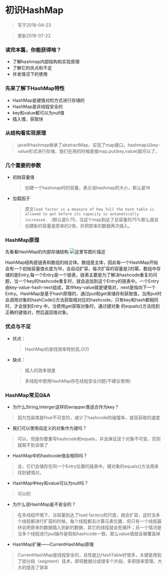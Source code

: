 # 初识HashMap

> 写于2018-04-23

> 更新2018-07-22
### 读完本篇，你能获得啥？
- 了解hashmap内部结构和实现原理
- 了解它的优点和不足
- 并发情况下的使用


### 先来了解下HashMap特性
- HashMap是键值对的方式进行存储的
- HashMap是非线程安全的
- key和value都可以为null值
- 插入慢，获取快

### 从结构看实现原理
> java中hashmap继承了abstractMap，实现了map接口。hashmap以key-value形式进行存储，我们在用的时候直接map.put(key,value)就可以了，

### 几个重要的参数
-  初始容量值
    > 创建一个hashmap时的容量，表示该hashmap的大小，默认是16
- 加载因子
    > 原文`load factor is a measure of how full the hash table is allowed to get before its capacity is automatically increased.` （默认是0.75，当这个map到达了总容量的75%那么就会创建新的容量是原来的2倍，并把原来的数据再次插入。

###  HashMap原理
先看看HashMap的内部存储结构
![这里写图片描述](https://s1.ax1x.com/2018/07/17/PlQqm9.png)

HashMap结构是链表和数组的结合体。数组是主体，因此每一个HashMap开始会有一个初始容量值长度为16，会自动扩容，每次扩容的容量是2的幂。数组中存储的是Entry,每一个Entry是一个链表，链表主要是为了解决hashcode重复的问题，当一个key的hashcode重复时，就会追加到这个Entry的链表中。一个Entry由key-value-hash-next组成，其中key-value就是键值对，next是指向下一个Entry。HashMap是基于hash原理的，通过put和get来储存和获取值，当用put时会调用对象的hashCode()方法获取相对应的hashcode，只有key和hash都相同时，才会放到Entry 中。当使用get获取对象时，通过键对象   的equals()方法找到正确的键值对，然后返回值对象。

### 优点与不足
- 优点：

    > HashMap的查找效率特别高,O(1)

- 缺点：
    > 插入的效率很差

    > 多线程中使用HashMap存在线程安全问题(不建议使用)

### HashMap常见Q&A
- 为什么String,Interger这样的wrapper类适合作为key？
> 因为包装类是final不可变的，减少了hashcode的碰撞率，提高获取的速度

- 我们可以使用自定义的对象作为键吗？
> 可以，但是你要重写hashcode和equals，并且保证这个对象不可变，否则就取不到该值了

- HashMap中的hashcode值会相同吗？
> 会，它们会储存在同一个Entry位置的链表中。键对象的equals()方法用来找到键值对。

- HashMap中key和value可以为null吗？
> 可以的

- 为什么说HashMap是不安全的？
> 在多线程环境下，当容量到达了load factory的尺度，就会扩容，这时当多个线程都进行扩容的时候，每个线程都去计算元素位置，但只有一个线程最终会把原来的数据插入到新的数据，其它的线程就会死循环；另一个情况是当多个线程进行put操作是假如hashcode一致，那么value值就会被覆盖掉



- HashMap扩展——CurrentHashMap原理
> CurrentHashMap是线程安全的，且性能比HashTable好很多，关键是用到了锁分段（segment）技术，即将数据分成很多个片段，多把锁来管理，大大的提高了效率




